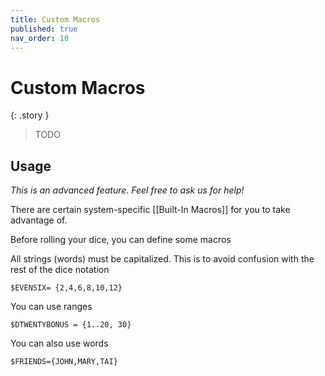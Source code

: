 ```yaml
---
title: Custom Macros
published: true
nav_order: 10
---
```


# Custom Macros


{: .story }   
> TODO


## Usage

*This is an advanced feature. Feel free to ask us for help!*

There are certain system-specific [[Built-In Macros]] for you to take advantage of.

Before rolling your dice, you can define some macros

All strings (words) must be capitalized. This is to avoid confusion with the rest of the dice notation 

`$EVENSIX= {2,4,6,8,10,12}`

You can use ranges

`$DTWENTYBONUS = {1..20, 30}`

You can also use words

`$FRIENDS={JOHN,MARY,TAI}`
